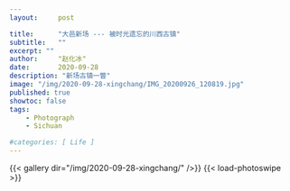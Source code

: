 ```yaml
---
layout:     post

title:      "大邑新场 --- 被时光遗忘的川西古镇"
subtitle:   ""
excerpt: ""
author:     "赵化冰"
date:       2020-09-28
description: "新场古镇一瞥"
image: "/img/2020-09-28-xingchang/IMG_20200926_120819.jpg"
published: true
showtoc: false
tags:
    - Photograph
    - Sichuan

#categories: [ Life ]
---
```


{{< gallery dir="/img/2020-09-28-xingchang/" />}} {{< load-photoswipe >}}


